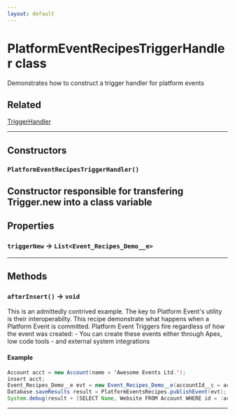 ```yaml
---
layout: default
---
```

# PlatformEventRecipesTriggerHandler class

Demonstrates how to construct a trigger handler for platform events

## Related

[TriggerHandler](https://github.com/trailheadapps/apex-recipes/wiki/TriggerHandler.md)

---
## Constructors
### `PlatformEventRecipesTriggerHandler()`

Constructor responsible for transfering Trigger.new into a class variable
---
## Properties

### `triggerNew` → `List<Event_Recipes_Demo__e>`

---
## Methods
### `afterInsert()` → `void`

This is an admittedly contrived example. The key to Platform Event's utility is their interoperabilty. This recipe demonstrate what happens when a Platform Event is committed. Platform Event Triggers fire regardless of how the event was created: - You can create these events either through Apex, low code tools - and external system integrations

#### Example
```java
Account acct = new Account(name = 'Awesome Events Ltd.');
insert acct;
Event_Recipes_Demo__e evt = new Event_Recipes_Demo__e(accountId__c = acct.id, title__c='Updated website', url__c = 'https:
Database.saveResults result = PlatformEventsRecipes.publishEvent(evt);
System.debug(result + [SELECT Name, Website FROM Account WHERE id = :acct.id]);
```

---
